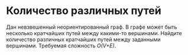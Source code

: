# Количество различных путей
Дан невзвешенный неориентированный граф. В графе может быть несколько 
кратчайших путей между какими-то вершинами. Найдите количество различных 
кратчайших путей между заданными вершинами. Требуемая сложность *O(V+E)*.


